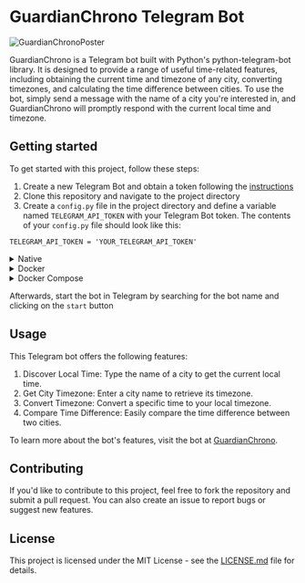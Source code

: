 # GuardianChrono Telegram Bot

![GuardianChronoPoster](https://github.com/mearashadowfax/GuardianChrono/assets/125820963/47d384e7-8f8e-49bf-9b39-2b2ef1d4c486)

GuardianChrono is a Telegram bot built with Python's python-telegram-bot library. It is designed to provide a range of useful time-related features, including obtaining the current time and timezone of any city, converting timezones, and calculating the time difference between cities. To use the bot, simply send a message with the name of a city you're interested in, and GuardianChrono will promptly respond with the current local time and timezone.

## Getting started
To get started with this project, follow these steps:  
1. Create a new Telegram Bot and obtain a token following the [instructions](https://core.telegram.org/bots#how-do-i-create-a-bot)
2. Clone this repository and navigate to the project directory
3. Create a `config.py` file in the project directory and define a variable named `TELEGRAM_API_TOKEN` with your Telegram Bot token. The contents of your `config.py` file should look like this:
```
TELEGRAM_API_TOKEN = 'YOUR_TELEGRAM_API_TOKEN'
```
<details>
<summary>Native</summary>

4. Install the required dependencies using `pip install -r requirements.txt`
5. Run `python3 bot.py` script
</details>
<details>
<summary>Docker</summary>

4. Build the container with

```sh
docker build -t guardian-chrono .
```
5. Run the container with

```sh
docker run --mount type=bind,source="$(pwd)"/config.py,target=/config.py,readonly guardian-chrono
```
</details>
<details>
<summary>Docker Compose</summary>

4. Build and run the container with

```sh
docker compose up -d
```
</details>

Afterwards, start the bot in Telegram by searching for the bot name and clicking on the `start` button

## Usage
This Telegram bot offers the following features:  
1. Discover Local Time: Type the name of a city to get the current local time.
2. Get City Timezone: Enter a city name to retrieve its timezone.
3. Convert Timezone: Convert a specific time to your local timezone.  
4. Compare Time Difference: Easily compare the time difference between two cities.

To learn more about the bot's features, visit the bot at [GuardianChrono](https://t.me/GuardianChronoBot).
## Contributing
If you'd like to contribute to this project, feel free to fork the repository and submit a pull request. You can also create an issue to report bugs or suggest new features.

## License
This project is licensed under the MIT License - see the [LICENSE.md](https://github.com/mearashadowfax/GuardianChrono/blob/main/LICENSE) file for details.
